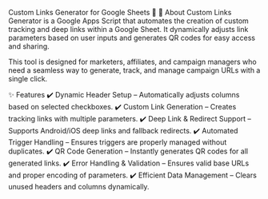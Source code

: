 Custom Links Generator for Google Sheets 🚀
📌 About
Custom Links Generator is a Google Apps Script that automates the creation of custom tracking and deep links within a Google Sheet. It dynamically adjusts link parameters based on user inputs and generates QR codes for easy access and sharing.

This tool is designed for marketers, affiliates, and campaign managers who need a seamless way to generate, track, and manage campaign URLs with a single click.

✨ Features
✔️ Dynamic Header Setup – Automatically adjusts columns based on selected checkboxes.
✔️ Custom Link Generation – Creates tracking links with multiple parameters.
✔️ Deep Link & Redirect Support – Supports Android/iOS deep links and fallback redirects.
✔️ Automated Trigger Handling – Ensures triggers are properly managed without duplicates.
✔️ QR Code Generation – Instantly generates QR codes for all generated links.
✔️ Error Handling & Validation – Ensures valid base URLs and proper encoding of parameters.
✔️ Efficient Data Management – Clears unused headers and columns dynamically.

